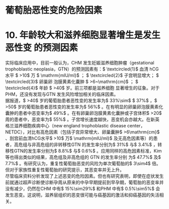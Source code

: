 # 葡萄胎恶性变的危险因素  
# 10.  年龄较大和滋养细胞显著增生是发生恶性变 的预测因素  
实际临床应用中，目前一般认为，CHM 发生妊娠滋养细胞肿瘤（gestational trophoblastic neoplasia，GTN）的预测因素有：$ \textcircled{1}$     血清 hCG  水平 $ >10$   万 $ \mathrm{mIU/ml}$     ； $ \textcircled{2}$     子宫明显增大； $ \textcircled{3}$     卵巢卵 泡膜黄素化囊肿 $ >6~\mathrm{cm}$     ； $ \textcircled{4}$     年龄 $ >40$   岁。前三项都是滋养细胞 显著增生的征象。对于PHM，还没有发现与GTN 发生风险增加相关的临床因素。  
据报道，$ >40$  岁的葡萄胎患者恶性变的发生率为$ 33\%\sim$  $ 37\%$ ，$ >50$  岁的葡萄胎患者恶性变的发生率为$ 56\%$ 。在有明显的卵巢卵泡膜黄素化囊肿的患者中恶变率为$ 49\%$ 。在有卵巢卵泡膜黄素化囊肿或子宫体积$ >20$  周的患者中，恶变率为$ 55\%$ 。子宫增长速度越快，恶变机会亦越大。在新英格兰滋养细胞疾病中心（new england trophoblastic disease center，NETDC），对比有高危因素（包括子宫异常增大、卵巢囊肿$ >6\mathrm{cm}$    、刮宫前血清hCG水平$ >10$  万$ \mathrm{mIU/ml}$     及无高危因素等）的患者，高危组与非高危组的非转移性GTN 的发生率分别为$ 31\%$  与$ 3.4\%$ ，转移性GTN的发生率分别为$ 8.8\%$  与$ 0.6\%$ 。应用同样的高危因素标准，Kim等也得出类似的结果，高危组及非高危组的 GTN  的发生率分别 为$ 47.7\%$  及$ 7.7\%$ 。有研究认为，重复性葡萄胎恶变的风险为单次葡萄胎的$ 3\sim4$  倍。但对于家族性重复性葡萄胎的研究提示，其恶变率并无上升。  
尽管临床资料分析发现了上述恶变的危险因素。但也有研究表明，即使在症状发生前就通过超声诊断使诊断孕周从原来的中孕早期提前到早孕期，葡萄胎的恶变率并没有减少，仍然在CHM 中有$ 15\%\sim29\%$  和PHM 中有$ 0.5\%\sim5\%$  会发生恶变。这说明，滋养层组织的恶变很可能与癌基因的激活和抑癌基因的失活相关。  